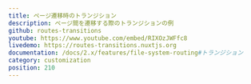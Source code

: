 ```yaml
---
title: ページ遷移時のトランジション
description: ページ間を遷移する際のトランジションの例
github: routes-transitions
youtube: https://www.youtube.com/embed/RIXOzJWFfc8
livedemo: https://routes-transitions.nuxtjs.org
documentation: /docs/2.x/features/file-system-routing#トランジション
category: customization
position: 210
---
```

